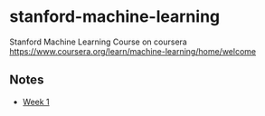 # stanford-machine-learning
Stanford Machine Learning Course on coursera https://www.coursera.org/learn/machine-learning/home/welcome

## Notes
- [Week 1](Week-1/Notes-Week-1.md)
